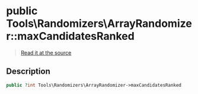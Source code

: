 # public Tools\Randomizers\ArrayRandomizer::maxCandidatesRanked

> [Read it at the source](https://github.com/julien-boudry/Condorcet/blob/master/src/Tools/Randomizers/ArrayRandomizer.php#L14)

## Description    

```php
public ?int Tools\Randomizers\ArrayRandomizer->maxCandidatesRanked 
```


